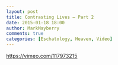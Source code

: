 ```yaml
---
layout: post
title: Contrasting Lives – Part 2
date: 2015-01-18 18:00
author: MarkMayberry
comments: true
categories: [Eschatology, Heaven, Video]
---
```

https://vimeo.com/117973215
